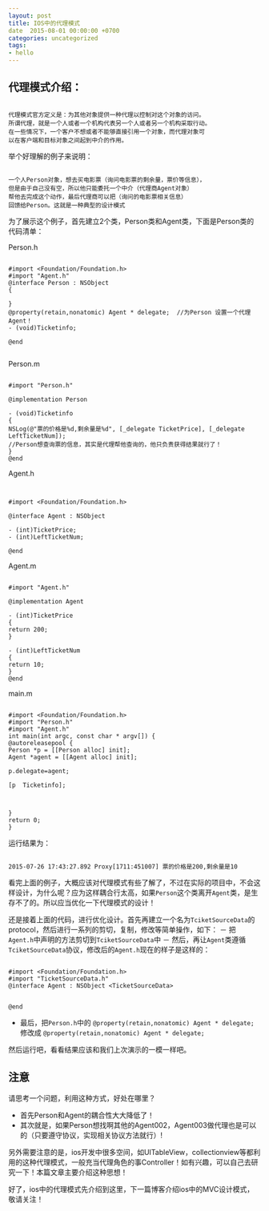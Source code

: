 ```yaml
---
layout: post
title: IOS中的代理模式
date  2015-08-01 00:00:00 +0700
categories: uncategorized
tags:
- hello
---
```


## 代理模式介绍：

```

代理模式官方定义是：为其他对象提供一种代理以控制对这个对象的访问。
所谓代理，就是一个人或者一个机构代表另一个人或者另一个机构采取行动。
在一些情况下，一个客户不想或者不能够直接引用一个对象，而代理对象可
以在客户端和目标对象之间起到中介的作用。

```
举个好理解的例子来说明：

```

一个人Person对象，想去买电影票（询问电影票的剩余量，票价等信息），
但是由于自己没有空，所以他只能委托一个中介（代理商Agent对象）
帮他去完成这个动作，最后代理商可以把（询问的电影票相关信息）
回馈给Person。这就是一种典型的设计模式

```

为了展示这个例子，首先建立2个类，Person类和Agent类，下面是Person类的代码清单：

Person.h

```

#import <Foundation/Foundation.h>
#import "Agent.h"
@interface Person : NSObject
{

}
@property(retain,nonatomic) Agent * delegate;  //为Person 设置一个代理Agent！
- (void)Ticketinfo;

@end


```

Person.m

```

#import "Person.h"

@implementation Person

- (void)Ticketinfo
{
NSLog(@"票的价格是%d,剩余量是%d", [_delegate TicketPrice], [_delegate LeftTicketNum]);
//Person想查询票的信息，其实是代理帮他查询的，他只负责获得结果就行了！
}
@end

```

Agent.h

```


#import <Foundation/Foundation.h>

@interface Agent : NSObject

- (int)TicketPrice;
- (int)LeftTicketNum;

@end

```

Agent.m

```

#import "Agent.h"

@implementation Agent

- (int)TicketPrice
{
return 200;
}

- (int)LeftTicketNum
{
return 10;
}
@end

```

main.m

```

#import <Foundation/Foundation.h>
#import "Person.h"
#import "Agent.h"
int main(int argc, const char * argv[]) {
@autoreleasepool {
Person *p = [[Person alloc] init];
Agent *agent = [[Agent alloc] init];

p.delegate=agent;

[p  Ticketinfo];



}
return 0;
}

```

运行结果为：

```

2015-07-26 17:43:27.892 Proxy[1711:451007] 票的价格是200,剩余量是10

```

看完上面的例子，大概应该对代理模式有些了解了，不过在实际的项目中，不会这样设计，为什么呢？应为这样耦合行太高，如果`Person`这个类离开`Agent`类，是生存不了的。所以应当优化一下代理模式的设计！

还是接着上面的代码，进行优化设计。首先再建立一个名为`TciketSourceData`的protocol，然后进行一系列的剪切，复制，修改等简单操作，如下：
－ 把`Agent.h`中声明的方法剪切到`TciketSourceData`中
－ 然后，再让`Agent`类遵循`TciketSourceData`协议，修改后的`Agent.h`现在的样子是这样的：

```

#import <Foundation/Foundation.h>
#import "TicketSourceData.h"
@interface Agent : NSObject <TicketSourceData>


@end

```

- 最后，把`Person.h`中的 `@property(retain,nonatomic) Agent * delegate;` 修改成 `@property(retain,nonatomic) Agent * delegate;`

然后运行吧，看看结果应该和我们上次演示的一模一样吧。

## 注意

请思考一个问题，利用这种方式，好处在哪里？

- 首先Person和Agent的耦合性大大降低了！
- 其次就是，如果Person想找啊其他的Agent002，Agent003做代理也是可以的（只要遵守协议，实现相关协议方法就行）!

另外需要注意的是，ios开发中很多空间，如UITableView，collectionview等都利用的这种代理模式，一般充当代理角色的事Controller！如有兴趣，可以自己去研究一下！本篇文章主要介绍这种思想！

好了，ios中的代理模式先介绍到这里，下一篇博客介绍ios中的MVC设计模式，敬请关注！
